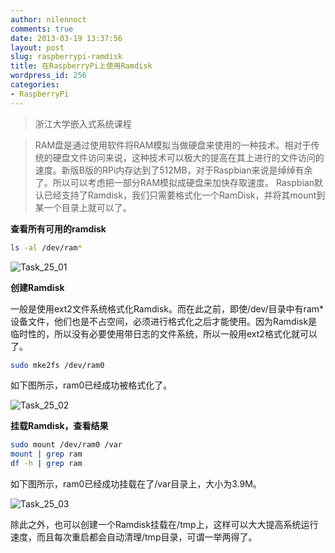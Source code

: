 ```yaml
---
author: nilennoct
comments: true
date: 2013-03-19 13:37:56
layout: post
slug: raspberrypi-ramdisk
title: 在RaspberryPi上使用Ramdisk
wordpress_id: 256
categories:
- RaspberryPi
---
```


> 浙江大学嵌入式系统课程

> RAM盘是通过使用软件将RAM模拟当做硬盘来使用的一种技术。相对于传统的硬盘文件访问来说，这种技术可以极大的提高在其上进行的文件访问的速度。新版B版的RPi内存达到了512MB，对于Raspbian来说是绰绰有余了。所以可以考虑把一部分RAM模拟成硬盘来加快存取速度。
Raspbian默认已经支持了Ramdisk，我们只需要格式化一个RamDisk，并将其mount到某一个目录上就可以了。

**查看所有可用的ramdisk**

``` bash
ls -al /dev/ram*
```

![Task_25_01](http://img.nilennoct.com/wp-content/uploads/2013/03/Task_25_01.png)

**创建Ramdisk**

一般是使用ext2文件系统格式化Ramdisk。而在此之前，即使/dev/目录中有ram*设备文件，他们也是不占空间，必须进行格式化之后才能使用。因为Ramdisk是临时性的，所以没有必要使用带日志的文件系统，所以一般用ext2格式化就可以了。

``` bash
sudo mke2fs /dev/ram0
```
<!-- more -->

如下图所示，ram0已经成功被格式化了。

![Task_25_02](http://img.nilennoct.com/wp-content/uploads/2013/03/Task_25_02.png)

**挂载Ramdisk，查看结果**

``` bash
sudo mount /dev/ram0 /var
mount | grep ram
df -h | grep ram
```

如下图所示，ram0已经成功挂载在了/var目录上，大小为3.9M。

![Task_25_03](http://img.nilennoct.com/wp-content/uploads/2013/03/Task_25_03.png)

除此之外，也可以创建一个Ramdisk挂载在/tmp上，这样可以大大提高系统运行速度，而且每次重启都会自动清理/tmp目录，可谓一举两得了。
